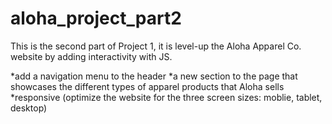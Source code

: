 # aloha_project_part2

This is the second part of Project 1, it is level-up the Aloha Apparel Co. website by adding interactivity with JS.

*add a navigation menu to the header 
*a new section to the page that showcases the different types of apparel products that Aloha sells
*responsive (optimize the website for the three screen sizes: moblie, tablet, desktop)
